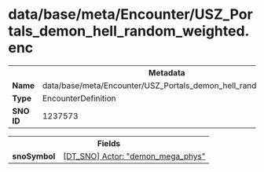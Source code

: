 <h1>data/base/meta/Encounter/USZ_Portals_demon_hell_random_weighted.enc</h1><table><tr><th colspan="100%">Metadata</th></tr><tr><td><b>Name</b></td><td>data/base/meta/Encounter/USZ_Portals_demon_hell_random_weighted.enc</td></tr><tr><td><b>Type</b></td><td>EncounterDefinition</td></tr><tr><td><b>SNO ID</b></td><td>1237573</td></tr></table>

<table><tr><th colspan="100%">Fields</th></tr><tr><td><b>snoSymbol</b></td><td><a href="..\Actor\demon_mega_phys.acr.md">[DT_SNO] Actor: "demon_mega_phys"</a></td></tr></table>

